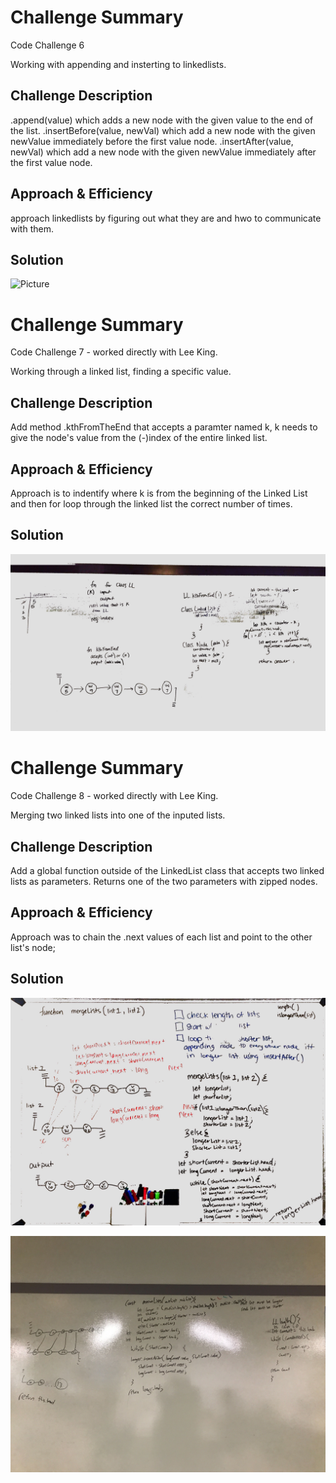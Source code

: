 # Challenge Summary
Code Challenge 6

Working with appending and insterting to linkedlists.

## Challenge Description
.append(value) which adds a new node with the given value to the end of the list.
.insertBefore(value, newVal) which add a new node with the given newValue immediately before the first value node.
.insertAfter(value, newVal) which add a new node with the given newValue immediately after the first value node.

## Approach & Efficiency
approach linkedlists by figuring out what they are and hwo to communicate with them.

## Solution
![Picture](./assets/ll_insertions.jpg "Whiteboard Picture")



# Challenge Summary
Code Challenge 7 - worked directly with Lee King.

Working through a linked list, finding a specific value.

## Challenge Description
Add method .kthFromTheEnd that accepts a paramter named k, k needs to give the node's value from the (-)index of the entire linked list.

## Approach & Efficiency
Approach is to indentify where k is from the beginning of the Linked List and then for loop through the linked list the correct number of times.

## Solution
![Picture](../assets/ll_kth_from_end.jpg "Whiteboard Picture")



# Challenge Summary
Code Challenge 8 - worked directly with Lee King.

Merging two linked lists into one of the inputed lists.

## Challenge Description
Add a global function outside of the LinkedList class that accepts two linked lists as parameters. Returns one of the two parameters with zipped nodes.

## Approach & Efficiency
Approach was to chain the .next values of each list and point to the other list's node;

## Solution
![Picture](../assets/ll_merge2.jpg "Whiteboard Picture")

![Picture](../assets/ll_merge1.jpg "Whiteboard Picture")
